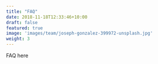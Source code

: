 ```yaml
---
title: "FAQ"
date: 2018-11-18T12:33:46+10:00
draft: false
featured: true
image: 'images/team/joseph-gonzalez-399972-unsplash.jpg'
weight: 3
---
```


FAQ here


